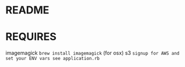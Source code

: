 # README

# REQUIRES
imagemagick `brew install imagemagick` (for osx)
s3 `signup for AWS and set your ENV vars see application.rb`
